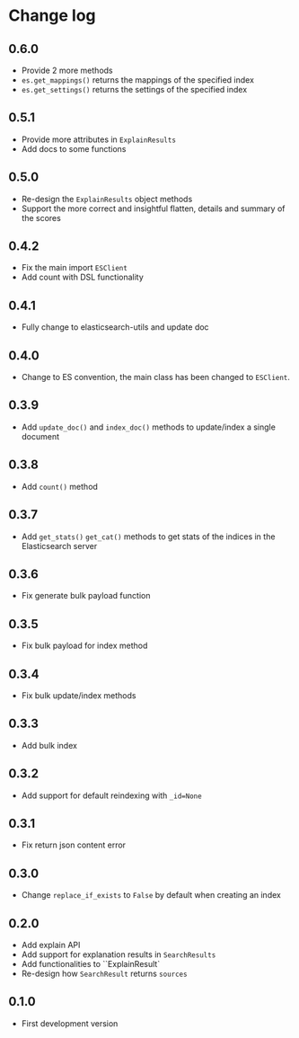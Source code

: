 # Change log

## 0.6.0
* Provide 2 more methods
* `es.get_mappings()` returns the mappings of the specified index
* `es.get_settings()` returns the settings of the specified index

## 0.5.1
* Provide more attributes in `ExplainResults`
* Add docs to some functions

## 0.5.0
* Re-design the `ExplainResults` object methods
* Support the more correct and insightful flatten, details and summary of the scores

## 0.4.2
* Fix the main import `ESClient`
* Add count with DSL functionality

## 0.4.1
* Fully change to elasticsearch-utils and update doc

## 0.4.0
* Change to ES convention, the main class has been changed to `ESClient`.

## 0.3.9
* Add `update_doc()` and `index_doc()` methods to update/index a single document

## 0.3.8
* Add `count()` method

## 0.3.7
* Add `get_stats()` `get_cat()` methods to get stats of the indices in the Elasticsearch server

## 0.3.6
* Fix generate bulk payload function

## 0.3.5
* Fix bulk payload for index method

## 0.3.4
* Fix bulk update/index methods

## 0.3.3
* Add bulk index

## 0.3.2
* Add support for default reindexing with `_id=None`

## 0.3.1
* Fix return json content error

## 0.3.0
* Change `replace_if_exists` to `False` by default when creating an index

## 0.2.0
* Add explain API
* Add support for explanation results in `SearchResults`
* Add functionalities to ``ExplainResult`
* Re-design how `SearchResult` returns `sources`

## 0.1.0
* First development version
